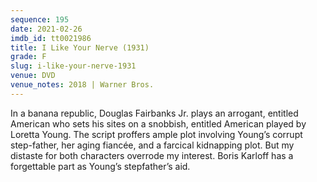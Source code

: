 ```yaml
---
sequence: 195
date: 2021-02-26
imdb_id: tt0021986
title: I Like Your Nerve (1931)
grade: F
slug: i-like-your-nerve-1931
venue: DVD
venue_notes: 2018 | Warner Bros.
---
```


In a banana republic, Douglas Fairbanks Jr. plays an arrogant, entitled American who sets his sites on a snobbish, entitled American played by Loretta Young. The script proffers ample plot involving Young’s corrupt step-father, her aging fiancée, and a farcical kidnapping plot. But my distaste for both characters overrode my interest. Boris Karloff has a forgettable part as Young’s stepfather’s aid.
